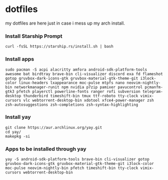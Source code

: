 # dotfiles
my dotfiles are here just in case i mess up my arch install.
### Install Starship Prompt
```
curl -fsSL https://starship.rs/install.sh | bash
```
### Install apps
``` 
sudo pacman -S acpi alacritty amfora android-sdk-platform-tools awesome bat birdtray brave-bin cli-visualizer discord exa fd flameshot gotop gruvbox-dark-icons-gtk gruvbox-material-gtk-theme-git i3lock-color linux-headers lxappearance moc-pulse mtpfs nano neovim-nightly-bin networkmanager-runit npm nvidia p7zip pamixer pavucontrol pcmanfm-gtk3 pfetch playerctl powerline-fonts ranger rofi subversion telegram-desktop thunderbird timeshift-bin tmux ttf-roboto tty-clock vimix-cursors vlc webtorrent-desktop-bin xdotool xfce4-power-manager zsh zsh-autosuggestions zsh-completions zsh-syntax-highlighting
```
### Install yay
```
git clone https://aur.archlinux.org/yay.git
cd yay/
makepkg -si
```
### Apps to be installed through yay
```
yay -S android-sdk-platform-tools brave-bin cli-visualizer gotop gruvbox-dark-icons-gtk gruvbox-material-gtk-theme-git i3lock-color moc-pulse neovim-nightly-bin pfetch timeshift-bin tty-clock vimix-cursors webtorrent-desktop-bin
```
